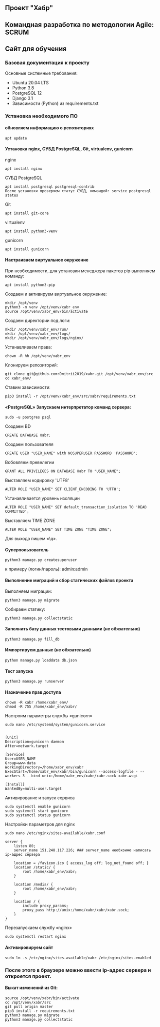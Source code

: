 ## Проект "Хабр"
## Командная разработка по методологии Agile: SCRUM
## Сайт для обучения

### Базовая документация к проекту

Основные системные требования:

* Ubuntu 20.04 LTS
* Python 3.8
* PostgreSQL 12
* Django 3.1
* Зависимости (Python) из requirements.txt

### Установка необходимого ПО
#### обновляем информацию о репозиториях
```
apt update
```
#### Установка nginx, СУБД PostgreSQL, Git, virtualenv, gunicorn
nginx
```
apt install nginx
```
СУБД PostgreSQL
```
apt install postgresql postgresql-contrib
После установки проверяем статус СУБД, командой: service postgresql status
```
Git
```
apt install git-core
```
virtualenv
```
apt install python3-venv
```
gunicorn
```
apt install gunicorn
```
#### Настраиваем виртуальное окружение
При необходимости, для установки менеджера пакетов pip выполняем команду:
```
apt install python3-pip
```
Создаем и активируем виртуальное окружение:
```
mkdir /opt/venv
python3 -m venv /opt/venv/xabr_env
source /opt/venv/xabr_env/bin/activate
```
Создаем директории под логи:
```
mkdir /opt/venv/xabr_env/run/
mkdir /opt/venv/xabr_env/logs/
mkdir /opt/venv/xabr_env/logs/nginx/
```
Устанавливаем права:
```
chown -R hh /opt/venv/xabr_env
```
Клонируем репозиторий:
```
git clone git@github.com:Dmitrii2019/xabr.git /opt/venv/xabr_env/src
cd xabr_env/
```
Ставим зависимости:
```
pip3 install -r /opt/venv/xabr_env/src/xabr/requirements.txt
```
#### «PostgreSQL» Запускаем интерпретатор команд сервера:
```
sudo -u postgres psql
```
Создаем BD
```
CREATE DATABASE Xabr;
```
Создаем пользователя 
```
CREATE USER "USER_NAME" with NOSUPERUSER PASSWORD 'PASSWORD';
```
Вобовляем превелегии
```
GRANT ALL PRIVILEGES ON DATABASE Xabr TO "USER_NAME";
```
Выставляем кодировку 'UTF8'
```
ALTER ROLE "USER_NAME" SET CLIENT_ENCODING TO 'UTF8';
```
Устанавливается уровень изоляции
```
ALTER ROLE "USER_NAME" SET default_transaction_isolation TO 'READ COMMITTED';
```
Выставляем TIME ZONE
```
ALTER ROLE "USER_NAME" SET TIME ZONE "TIME ZONE";
```
Для выхода пишем «\q».
#### Суперпользователь
```
python3 manage.py createsuperuser
```
к примеру (логин/пароль): admin:admin
#### Выполнение миграций и сбор статических файлов проекта
Выполняем миграции:
```
python3 manage.py migrate
```
Собираем статику:
```
python3 manage.py collectstatic
```
#### Заполнить базу данных тестовыми данными (не обязательно)
```
python3 manage.py fill_db
```
#### Импортируем данные (не обязательно)
```
python manage.py loaddata db.json
```
#### Тест запуска
```
python3 manage.py runserver
```
#### Назначение прав доступа
```
chown -R xabr /home/xabr_env/
chmod -R 755 /home/xabr_env/xabr/
```
Настроим параметры службы «gunicorn»
```
sudo nano /etc/systemd/system/gunicorn.service


[Unit]
Description=gunicorn daemon
After=network.target

[Service]
User=USER_NAME
Group=www-data
WorkingDirectory=/home/xabr_env/xabr
ExecStart=/home/xabr_env/xabr/bin/gunicorn --access-logfile - --workers 3 --bind unix:/home/xabr_env/xabr/xabr.sock xabr.wsgi

[Install]
WantedBy=multi-user.target

```
Активирование и запуск сервиса
```
sudo systemctl enable gunicorn
sudo systemctl start gunicorn
sudo systemctl status gunicorn
```
Настройки параметров для nginx
```
sudo nano /etc/nginx/sites-available/xabr.conf

server {
    listen 80;
    server_name 151.248.117.226; ### server_name необхоимо написать ip-адрес сервера

    location = /favicon.ico { access_log off; log_not_found off; }
    location /static/ {
        root /home/xabr_env/xabr;
    }

    location /media/ {
        root /home/xabr_env/xabr;
    }

    location / {
        include proxy_params;
        proxy_pass http://unix:/home/xabr/xabr/xabr.sock;
    }
}
```
Перезапускаем службу «nginx»
```
sudo systemctl restart nginx
```
#### Активировируем сайт
```
sudo ln -s /etc/nginx/sites-available/xabr /etc/nginx/sites-enabled
```

### После этого в браузере можно ввести ip-адрес сервера и откроется проект.
#### Выкат изменений из Git:
```
source /opt/venv/xabr/bin/activate
cd /opt/venv/xabr/src
git pull origin master
pip3 install -r requirements.txt
python3 manage.py migrate
python3 manage.py collectstatic